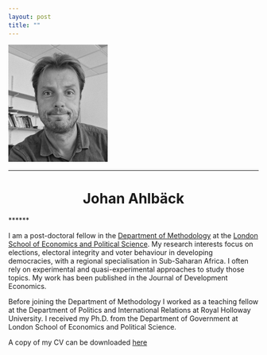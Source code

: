 ```yaml
---
layout: post
title: ""
---
```


![image](/assets/me.png)

******
<h1 style="text-align: center;">Johan Ahlb&auml;ck</h1>
******


I am a post-doctoral fellow in the [Department of Methodology](https://www.lse.ac.uk/methodology) at the [London School of Economics and Political Science](https://www.lse.ac.uk/). My research interests focus on elections, electoral integrity and voter behaviour in developing democracies, with a regional specialisation in Sub-Saharan Africa. I often rely on experimental and quasi-experimental approaches to study those topics. My work has been published in the Journal of Development Economics.

Before joining the Department of Methodology I worked as a teaching fellow at the Department of Politics and International Relations at Royal Holloway University. I received my Ph.D. from the Department of Government at London School of Economics and Political Science.

A copy of my CV can be downloaded [here](./ahlback_cv.pdf)
